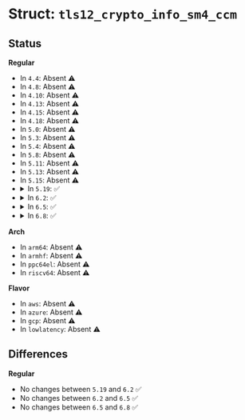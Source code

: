 # Struct: <code>tls12_crypto_info_sm4_ccm</code>

## Status
<b>Regular</b>
<ul>
<li>
In <code>4.4</code>: Absent ⚠️
</li>
<li>
In <code>4.8</code>: Absent ⚠️
</li>
<li>
In <code>4.10</code>: Absent ⚠️
</li>
<li>
In <code>4.13</code>: Absent ⚠️
</li>
<li>
In <code>4.15</code>: Absent ⚠️
</li>
<li>
In <code>4.18</code>: Absent ⚠️
</li>
<li>
In <code>5.0</code>: Absent ⚠️
</li>
<li>
In <code>5.3</code>: Absent ⚠️
</li>
<li>
In <code>5.4</code>: Absent ⚠️
</li>
<li>
In <code>5.8</code>: Absent ⚠️
</li>
<li>
In <code>5.11</code>: Absent ⚠️
</li>
<li>
In <code>5.13</code>: Absent ⚠️
</li>
<li>
In <code>5.15</code>: Absent ⚠️
</li>
<li>
<details>
<summary>In <code>5.19</code>: ✅</summary>

```c
struct tls12_crypto_info_sm4_ccm {
    struct tls_crypto_info info;
    unsigned char iv[8];
    unsigned char key[16];
    unsigned char salt[4];
    unsigned char rec_seq[8];
};
```
</details>
</li>
<li>
<details>
<summary>In <code>6.2</code>: ✅</summary>

```c
struct tls12_crypto_info_sm4_ccm {
    struct tls_crypto_info info;
    unsigned char iv[8];
    unsigned char key[16];
    unsigned char salt[4];
    unsigned char rec_seq[8];
};
```
</details>
</li>
<li>
<details>
<summary>In <code>6.5</code>: ✅</summary>

```c
struct tls12_crypto_info_sm4_ccm {
    struct tls_crypto_info info;
    unsigned char iv[8];
    unsigned char key[16];
    unsigned char salt[4];
    unsigned char rec_seq[8];
};
```
</details>
</li>
<li>
<details>
<summary>In <code>6.8</code>: ✅</summary>

```c
struct tls12_crypto_info_sm4_ccm {
    struct tls_crypto_info info;
    unsigned char iv[8];
    unsigned char key[16];
    unsigned char salt[4];
    unsigned char rec_seq[8];
};
```
</details>
</li>
</ul>
<b>Arch</b>
<ul>
<li>
In <code>arm64</code>: Absent ⚠️
</li>
<li>
In <code>armhf</code>: Absent ⚠️
</li>
<li>
In <code>ppc64el</code>: Absent ⚠️
</li>
<li>
In <code>riscv64</code>: Absent ⚠️
</li>
</ul>
<b>Flavor</b>
<ul>
<li>
In <code>aws</code>: Absent ⚠️
</li>
<li>
In <code>azure</code>: Absent ⚠️
</li>
<li>
In <code>gcp</code>: Absent ⚠️
</li>
<li>
In <code>lowlatency</code>: Absent ⚠️
</li>
</ul>

## Differences
<b>Regular</b>
<ul>
<li>
No changes between <code>5.19</code> and <code>6.2</code> ✅
</li>
<li>
No changes between <code>6.2</code> and <code>6.5</code> ✅
</li>
<li>
No changes between <code>6.5</code> and <code>6.8</code> ✅
</li>
</ul>
